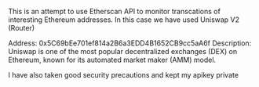This is an attempt to use Etherscan API to monitor transcations of interesting Ethereum addresses. In this case we have used Uniswap V2 (Router)

Address: 0x5C69bEe701ef814a2B6a3EDD4B1652CB9cc5aA6f
Description: Uniswap is one of the most popular decentralized exchanges (DEX) on Ethereum, known for its automated market maker (AMM) model.

I have also taken good security precautions and kept my apikey private
